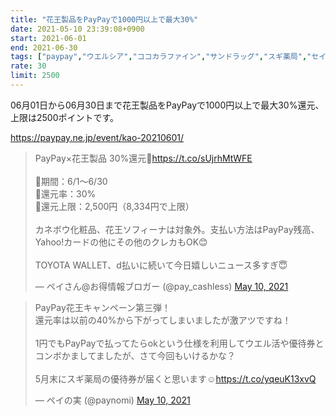 ```yaml
---
title: "花王製品をPayPayで1000円以上で最大30%"
date: 2021-05-10 23:39:08+0900
start: 2021-06-01
end: 2021-06-30
tags: ["paypay","ウエルシア","ココカラファイン","サンドラッグ","スギ薬局","セイムス","ツルハ","トモズ","マツモトキヨシ","福太郎"]
rate: 30
limit: 2500
---
```


06月01日から06月30日まで花王製品をPayPayで1000円以上で最大30%還元、上限は2500ポイントです。

https://paypay.ne.jp/event/kao-20210601/

<blockquote class="twitter-tweet"><p lang="ja" dir="ltr">PayPay×花王製品 30%還元🙌<a href="https://t.co/sUjrhMtWFE">https://t.co/sUjrhMtWFE</a><br><br>🔻期間：6/1〜6/30<br>🔻還元率：30%<br>🔻還元上限：2,500円（8,334円で上限）<br><br> カネボウ化粧品、花王ソフィーナは対象外。支払い方法はPayPay残高、Yahoo!カードの他にその他のクレカもOK😊<br><br>TOYOTA WALLET、d払いに続いて今日嬉しいニュース多すぎ😇</p>&mdash; ペイさん@お得情報ブロガー (@pay_cashless) <a href="https://twitter.com/pay_cashless/status/1391667510701748225?ref_src=twsrc%5Etfw">May 10, 2021</a></blockquote> <script async src="https://platform.twitter.com/widgets.js" charset="utf-8"></script>
<blockquote class="twitter-tweet"><p lang="ja" dir="ltr">PayPay花王キャンペーン第三弾！<br>還元率は以前の40%から下がってしまいましたが激アツですね！<br><br>1円でもPayPayで払ってたらokという仕様を利用してウエル活や優待券とコンボかましてましたが、さて今回もいけるかな？<br><br>5月末にスギ薬局の優待券が届くと思います☺️<a href="https://t.co/yqeuK13xvQ">https://t.co/yqeuK13xvQ</a></p>&mdash; ペイの実 (@paynomi) <a href="https://twitter.com/paynomi/status/1391661129500217344?ref_src=twsrc%5Etfw">May 10, 2021</a></blockquote> <script async src="https://platform.twitter.com/widgets.js" charset="utf-8"></script>

